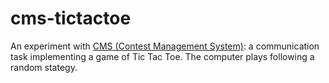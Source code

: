 # cms-tictactoe

An experiment with [CMS (Contest Management System)][CMS]: a communication task implementing a game of Tic Tac Toe.
The computer plays following a random stategy.

[CMS]: https://github.com/cms-dev/cms